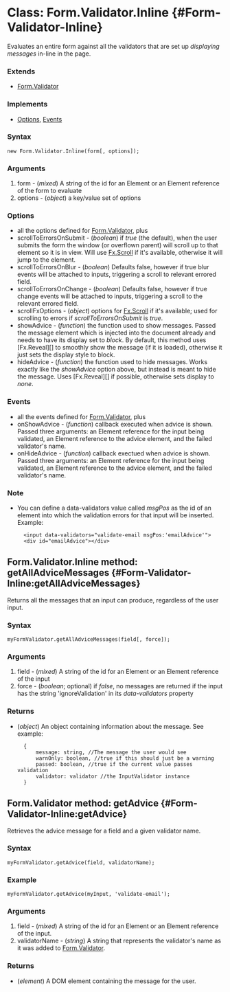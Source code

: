 Class: Form.Validator.Inline {#Form-Validator-Inline}
====================================

Evaluates an entire form against all the validators that are set up *displaying messages* in-line in the page.

### Extends

* [Form.Validator][]

### Implements

* [Options][], [Events][]

### Syntax

	new Form.Validator.Inline(form[, options]);

### Arguments

1. form - (*mixed*) A string of the id for an Element or an Element reference of the form to evaluate
2. options - (*object*) a key/value set of options

### Options

* all the options defined for [Form.Validator][], plus
* scrollToErrorsOnSubmit - (*boolean*) if *true* (the default), when the user submits the form the window (or overflown parent) will scroll up to that element so it is in view. Will use [Fx.Scroll][] if it's available, otherwise it will jump to the element.
* scrollToErrorsOnBlur - (*boolean*) Defaults false, however if true blur events will be attached to inputs, triggering a scroll to relevant errored field.
* scrollToErrorsOnChange - (*boolean*) Defaults false, however if true change events will be attached to inputs, triggering a scroll to the relevant errored field.
* scrollFxOptions - (*object*) options for [Fx.Scroll][] if it's available; used for scrolling to errors if *scrollToErrorsOnSubmit* is *true*.
* showAdvice - (*function*) the function used to show messages. Passed the message element which is injected into the document already and needs to have its display set to *block*. By default, this method uses [Fx.Reveal][] to smoothly show the message (if it is loaded), otherwise it just sets the display style to block.
* hideAdvice - (*function*) the function used to hide messages. Works exactly like the *showAdvice* option above, but instead is meant to hide the message. Uses [Fx.Reveal][] if possible, otherwise sets display to *none*.

### Events

* all the events defined for [Form.Validator][], plus
* onShowAdvice - (*function*) callback executed when advice is shown. Passed three arguments: an Element reference for the input being validated, an Element reference to the advice element, and the failed validator's name.
* onHideAdvice - (*function*) callback exectued when advice is shown. Passed three arguments: an Element reference for the input being validated, an Element reference to the advice element, and the failed validator's name.

### Note

* You can define a data-validators value called *msgPos* as the id of an element into which the validation errors for that input will be inserted. Example:

		<input data-validators="validate-email msgPos:'emailAdvice'">
		<div id="emailAdvice"></div>

Form.Validator.Inline method: getAllAdviceMessages {#Form-Validator-Inline:getAllAdviceMessages}
----------------------------------------------------------------------

Returns all the messages that an input can produce, regardless of the user input.

### Syntax

	myFormValidator.getAllAdviceMessages(field[, force]);

### Arguments

1. field - (*mixed*) A string of the id for an Element or an Element reference of the input
2. force - (*boolean*; optional) if *false*, no messages are returned if the input has the string 'ignoreValidation' in its *data-validators* property

### Returns

* (*object*) An object containing information about the message. See example:

		{
			message: string, //The message the user would see
			warnOnly: boolean, //true if this should just be a warning
			passed: boolean, //true if the current value passes validation
			validator: validator //the InputValidator instance
		}

Form.Validator method: getAdvice {#Form-Validator-Inline:getAdvice}
----------------------------------------------------------------------

Retrieves the advice message for a field and a given validator name.

### Syntax

	myFormValidator.getAdvice(field, validatorName);

### Example

	myFormValidator.getAdvice(myInput, 'validate-email');

### Arguments

1. field - (*mixed*) A string of the id for an Element or an Element reference of the input.
2. validatorName - (*string*) A string that represents the validator's name as it was added to [Form.Validator][].

### Returns

* (*element*) A DOM element containing the message for the user.

[Form.Validator]: /more/Forms/Form.Validator
[Options]: /core/Class/Class.Extras#Options
[Events]: /core/Class/Class.Extras#Events
[Fx.Scroll]: /more/Fx/Fx.Scroll
